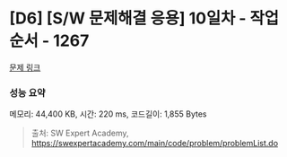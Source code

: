 # [D6] [S/W 문제해결 응용] 10일차 - 작업순서 - 1267 

[문제 링크](https://swexpertacademy.com/main/code/problem/problemDetail.do?contestProbId=AV18TrIqIwUCFAZN) 

### 성능 요약

메모리: 44,400 KB, 시간: 220 ms, 코드길이: 1,855 Bytes



> 출처: SW Expert Academy, https://swexpertacademy.com/main/code/problem/problemList.do